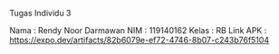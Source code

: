 
Tugas Individu 3

Nama  : Rendy Noor Darmawan
NIM   : 119140162
Kelas : RB
Link APK : https://expo.dev/artifacts/82b6079e-ef72-4746-8b07-c243b76f5104
